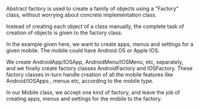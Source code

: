Abstract factory is used to create a family of objects
using a "Factory" class, without worrying about concrete
implementation class.

Instead of creating each object of a class manually,
the complete task of creation of objects is given
to the factory class.

In the example given here, we want to create apps,
menus and settings for a given mobile. The mobile
could have Android OS or Apple IOS. 

We create AndroidApp/IOSApp, AndroidMenu/IOSMenu, 
etc, separately, and we finally create factory
classes AndroidFactory and IOSFactory. These
factory classes in-turn handle creation of all
the mobile features like Android/IOSApps , menus etc,
according to the mobile type.

In our Mobile class, we accept one kind of factory,
and leave the job of creating apps, menus and settings 
for the mobile to the factory.

